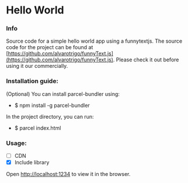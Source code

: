 # Hello World

### Info
Source code for a simple hello world app using a funnytextjs. The source code for the project can be found at [https://github.com/alvarotrigo/funnyText.js](https://github.com/alvarotrigo/funnyText.js). Please check it out before using it our commercially.

### Installation guide:
(Optional) You can install parcel-bundler using:
- $ npm install -g parcel-bundler

In the project directory, you can run:
- $ parcel index.html

### Usage:
- [ ] CDN
- [x] Include library

Open [http://localhost:1234](http://localhost:1234) to view it in the browser.